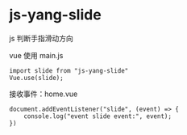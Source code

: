 # js-yang-slide
js 判断手指滑动方向

vue 使用 main.js
```
import slide from "js-yang-slide"
Vue.use(slide);
```

接收事件：home.vue
```
document.addEventListener("slide", (event) => {
	console.log("event slide event:", event);
})
```